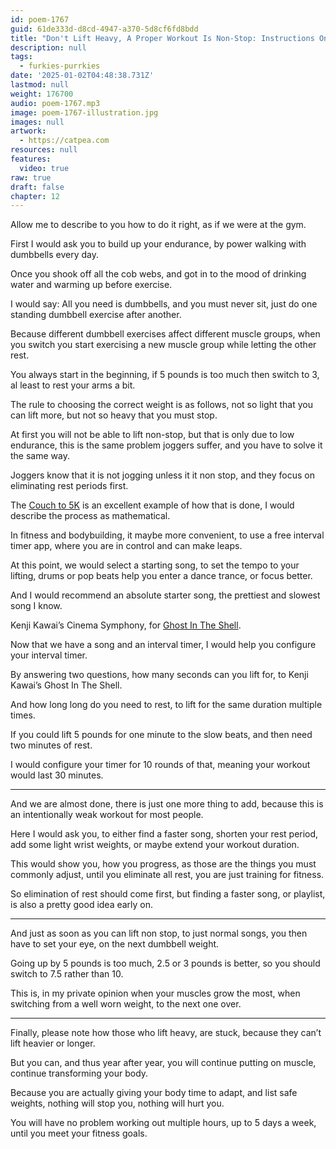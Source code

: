 ```yaml
---
id: poem-1767
guid: 61de333d-d8cd-4947-a370-5d8cf6fd8bdd
title: "Don't Lift Heavy, A Proper Workout Is Non-Stop: Instructions On How To Do It Right"
description: null
tags:
  - furkies-purrkies
date: '2025-01-02T04:48:38.731Z'
lastmod: null
weight: 176700
audio: poem-1767.mp3
image: poem-1767-illustration.jpg
images: null
artwork:
  - https://catpea.com
resources: null
features:
  video: true
raw: true
draft: false
chapter: 12
---
```


Allow me to describe to you how to do it right,
as if we were at the gym.

First I would ask you to build up your endurance,
by power walking with dumbbells every day.

Once you shook off all the cob webs,
and got in to the mood of drinking water and warming up before exercise.

I would say: All you need is dumbbells, and you must never sit,
just do one standing dumbbell exercise after another.

Because different dumbbell exercises affect different muscle groups,
when you switch you start exercising a new muscle group while letting the other rest.

You always start in the beginning, if 5 pounds is too much then switch to 3,
al least to rest your arms a bit.

The rule to choosing the correct weight is as follows,
not so light that you can lift more, but not so heavy that you must stop.

At first you will not be able to lift non-stop, but that is only due to low endurance,
this is the same problem joggers suffer, and you have to solve it the same way.

Joggers know that it is not jogging unless it it non stop,
and they focus on eliminating rest periods first.

The [Couch to 5K][0] is an excellent example of how that is done,
I would describe the process as mathematical.

In fitness and bodybuilding, it maybe more convenient,
to use a free interval timer app, where you are in control and can make leaps.

At this point, we would select a starting song, to set the tempo to your lifting,
drums or pop beats help you enter a dance trance, or focus better.

And I would recommend an absolute starter song,
the prettiest and slowest song I know.

Kenji Kawai’s Cinema Symphony,
for [Ghost In The Shell][1].

Now that we have a song and an interval timer,
I would help you configure your interval timer.

By answering two questions, how many seconds can you lift for,
to Kenji Kawai’s Ghost In The Shell.

And how long long do you need to rest,
to lift for the same duration multiple times.

If you could lift 5 pounds for one minute to the slow beats,
and then need two minutes of rest.

I would configure your timer for 10 rounds of that,
meaning your workout would last 30 minutes.

---

And we are almost done, there is just one more thing to add,
because this is an intentionally weak workout for most people.

Here I would ask you, to either find a faster song, shorten your rest period,
add some light wrist weights, or maybe extend your workout duration.

This would show you, how you progress, as those are the things you must commonly adjust,
until you eliminate all rest, you are just training for fitness.

So elimination of rest should come first,
but finding a faster song, or playlist, is also a pretty good idea early on.

---

And just as soon as you can lift non stop, to just normal songs,
you then have to set your eye, on the next dumbbell weight.

Going up by 5 pounds is too much, 2.5 or 3 pounds is better,
so you should switch to 7.5 rather than 10.

This is, in my private opinion when your muscles grow the most,
when switching from a well worn weight, to the next one over.

---

Finally, please note how those who lift heavy, are stuck,
because they can’t lift heavier or longer.

But you can, and thus year after year, you will continue putting on muscle,
continue transforming your body.

Because you are actually giving your body time to adapt,
and list safe weights, nothing will stop you, nothing will hurt you.

You will have no problem working out multiple hours,
up to 5 days a week, until you meet your fitness goals.


[0]: https://en.wikipedia.org/wiki/Couch_to_5K
[1]: https://www.youtube.com/watch?v=WjOuEruzoh0
